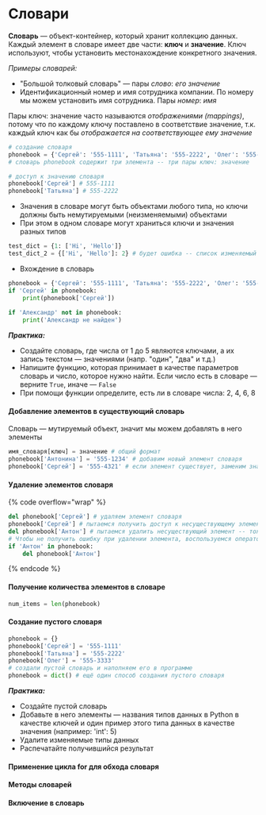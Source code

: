 # Словари

**Словарь** — объект-контейнер, который хранит коллекцию данных. Каждый элемент в словаре имеет две части: **ключ** и **значение**. Ключ используют, чтобы установить местонахождение конкретного значения.

_Примеры словарей:_

* "Большой толковый словарь" — пары _слово_: _его значение_
* Идентификационный номер и имя сотрудника компании. По номеру мы можем установить имя сотрудника. Пары _номер_: _имя_

Пары ключ: значение часто называются _отображениями (mappings)_, потому что по каждому ключу поставлено в соответствие значение, т.к. каждый ключ как бы _отображается на соответствующее ему значение_

```python
# создание словаря
phonebook = {'Сергей': '555-1111', 'Татьяна': '555-2222', 'Олег': '555-3333'}
# словарь phonebook содержит три элемента -- три пары ключ: значение
```

```python
# доступ к значению словаря
phonebook['Сергей'] # 555-1111
phonebook['Татьяна'] # 555-2222
```

* Значения в словаре могут быть объектами любого типа, но ключи должны быть немутируемыми (неизменяемыми) объектами
* При этом в одном словаре могут храниться ключи и значения разных типов

```python
test_dict = {1: ['Hi', 'Hello']}
test_dict_2 = {['Hi', 'Hello']: 2} # будет ошибка -- список изменяемый объект
```

* Вхождение в словарь

```python
phonebook = {'Сергей': '555-1111', 'Татьяна': '555-2222', 'Олег': '555-3333'}
if 'Сергей' in phonebook:
    print(phonebook['Сергей'])
    
if 'Александр' not in phonebook:
    print('Александр не найден')
```

_**Практика:**_

* Создайте словарь, где числа от 1 до 5 являются ключами, а их запись текстом — значениями (напр. "один", "два" и т.д.)
* Напишите функцию, которая принимает в качестве параметров словарь и число, которое нужно найти. Если число есть в словаре — верните `True`, иначе — `False`
* При помощи функции определите, есть ли в словаре числа: 2, 4, 6, 8

#### Добавление элементов в существующий словарь

Словарь — мутируемый объект, значит мы можем добавлять в него элементы

```python
имя_словаря[ключ] = значение # общий формат
phonebook['Антонина'] = '555-1234' # добавим новый элемент словаря
phonebook['Сергей'] = '555-4321' # если элемент существует, заменим значение
```

#### Удаление элементов словаря

{% code overflow="wrap" %}
```python
del phonebook['Сергей'] # удаляем элемент словаря
phonebook['Сергей'] # пытаемся получить доступ к несуществующему элементу -- получим ошибку KeyError
del phonebook['Антон'] # пытаемся удалить несуществующий элемент -- тоже получим ошибку KeyError
# Чтобы не получить ошибку при удалении элемента, воспользуемся оператором in
if 'Антон' in phonebook:
    del phonebook['Антон']
```
{% endcode %}

#### Получение количества элементов в словаре

```python
num_items = len(phonebook)
```

#### Создание пустого словаря

```python
phonebook = {}
phonebook['Сергей'] = '555-1111'
phonebook['Татьяна'] = '555-2222'
phonebook['Олег'] = '555-3333'
# создали пустой словарь и наполняем его в программе
phonebook = dict() # ещё один способ создания пустого словаря
```

_**Практика:**_

* Создайте пустой словарь
* Добавьте в него элементы — названия типов данных в Python в качестве ключей и один пример этого типа данных в качестве значения (например: 'int': 5)
* Удалите изменяемые типы данных
* Распечатайте получившийся результат

#### Применение цикла for для обхода словаря

#### Методы словарей

#### Включение в словарь
